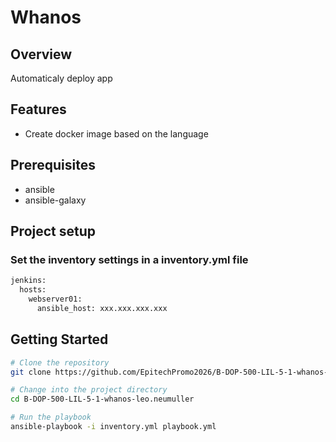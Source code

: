 # Whanos

## Overview

Automaticaly deploy app

## Features

- Create docker image based on the language

## Prerequisites

- ansible
- ansible-galaxy

## Project setup

### Set the inventory settings in a inventory.yml file

```bash
jenkins:
  hosts:
    webserver01:
      ansible_host: xxx.xxx.xxx.xxx
```

## Getting Started

```bash
# Clone the repository
git clone https://github.com/EpitechPromo2026/B-DOP-500-LIL-5-1-whanos-leo.neumuller.git

# Change into the project directory
cd B-DOP-500-LIL-5-1-whanos-leo.neumuller

# Run the playbook
ansible-playbook -i inventory.yml playbook.yml
```